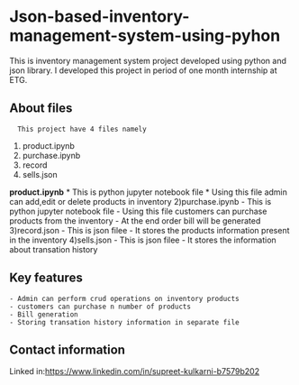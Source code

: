 # Json-based-inventory-management-system-using-pyhon
This is inventory management system project developed using python and json library.
 I developed this project in period of one month internship at ETG.
## About files
      This project have 4 files namely
 1. product.ipynb
 2. purchase.ipynb
 3. record
 4. sells.json
 
**product.ipynb**
     * This is python jupyter notebook file
     * Using this file admin can add,edit or delete products in inventory
2)purchase.ipynb
     - This is python jupyter notebook file
     - Using this file customers can purchase products from the inventory
     - At the end order bill will be generated
3)record.json
     - This is json filee
     - It stores the products information present in the inventory
4)sells.json
     - This is json filee
     - It stores the information about transation history

## Key features
    - Admin can perform crud operations on inventory products
    - customers can purchase n number of products
    - Bill generation
    - Storing transation history information in separate file

## Contact information
Linked in:https://www.linkedin.com/in/supreet-kulkarni-b7579b202

